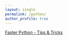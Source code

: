 ```yaml
---
layout: single
permalink: /python/
author_profile: true
---
```


[Faster Python - Tips & Tricks](https://dziganto.github.io/python/Faster-Python-Tips-And-Tricks/)
